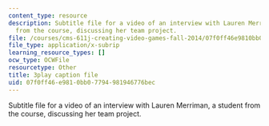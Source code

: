 ```yaml
---
content_type: resource
description: Subtitle file for a video of an interview with Lauren Merriman, a student
  from the course, discussing her team project.
file: /courses/cms-611j-creating-video-games-fall-2014/07f0ff46e9810bb07794981946776bec_Od21y3eAwUo.srt
file_type: application/x-subrip
learning_resource_types: []
ocw_type: OCWFile
resourcetype: Other
title: 3play caption file
uid: 07f0ff46-e981-0bb0-7794-981946776bec
---
```

Subtitle file for a video of an interview with Lauren Merriman, a student from the course, discussing her team project.

